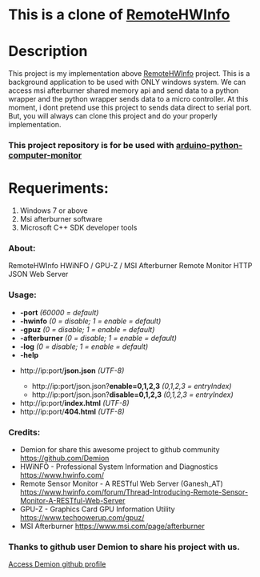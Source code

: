 
# This is a clone of [RemoteHWInfo](https://github.com/Demion/remotehwinfo)

# Description 

This project is my implementation above [RemoteHWInfo](https://github.com/Demion/remotehwinfo) project. This is a background application to be used with ONLY windows system. We can access msi afterburner shared memory api and send data to a python wrapper and the python wrapper sends data to a micro controller. At this moment, i dont pretend use this project to sends data direct to serial port. But, you will always can clone this project and do your properly implementation.


### This project repository is for be used with [arduino-python-computer-monitor](https://github.com/brutalzinn/arduino-python-computer-monitor)	



# Requeriments:

1. Windows 7 or above
2. Msi afterburner software
3. Microsoft C++ SDK developer tools

### About:

RemoteHWInfo HWiNFO / GPU-Z / MSI Afterburner Remote Monitor HTTP JSON Web Server

### Usage:

- **-port** *(60000 = default)*
- **-hwinfo** *(0 = disable; 1 = enable = default)*
- **-gpuz** *(0 = disable; 1 = enable = default)*
- **-afterburner** *(0 = disable; 1 = enable = default)*
- **-log** *(0 = disable; 1 = enable = default)*
- **-help**
+ http<nolink>://ip:port/**json.json** *(UTF-8)*
	+ http<nolink>://ip:port/json.json?**enable=0,1,2,3** *(0,1,2,3 = entryIndex)*
	+ http<nolink>://ip:port/json.json?**disable=0,1,2,3** *(0,1,2,3 = entryIndex)*
+ http<nolink>://ip:port/**index.html** *(UTF-8)*
+ http<nolink>://ip:port/**404.html** *(UTF-8)*

### Credits:
- Demion for share this awesome project to github community https://github.com/Demion
- HWiNFO - Professional System Information and Diagnostics https://www.hwinfo.com/
- Remote Sensor Monitor - A RESTful Web Server (Ganesh_AT) https://www.hwinfo.com/forum/Thread-Introducing-Remote-Sensor-Monitor-A-RESTful-Web-Server
- GPU-Z - Graphics Card GPU Information Utility https://www.techpowerup.com/gpuz/
- MSI Afterburner https://www.msi.com/page/afterburner

### Thanks to github user Demion to share his project with us. 
[Access Demion github profile](https://github.com/Demion)
